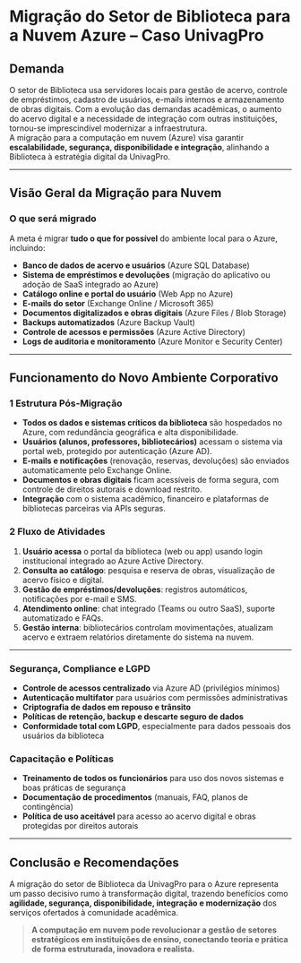 # Migração do Setor de Biblioteca para a Nuvem Azure – Caso UnivagPro

## Demanda

O setor de Biblioteca usa servidores locais para gestão de acervo, controle de empréstimos, cadastro de usuários, e-mails internos e armazenamento de obras digitais. Com a evolução das demandas acadêmicas, o aumento do acervo digital e a necessidade de integração com outras instituições, tornou-se imprescindível modernizar a infraestrutura.  
A migração para a computação em nuvem (Azure) visa garantir **escalabilidade, segurança, disponibilidade e integração**, alinhando a Biblioteca à estratégia digital da UnivagPro.

---

## Visão Geral da Migração para Nuvem

### O que será migrado

A meta é migrar **tudo o que for possível** do ambiente local para o Azure, incluindo:

- **Banco de dados de acervo e usuários** (Azure SQL Database)
- **Sistema de empréstimos e devoluções** (migração do aplicativo ou adoção de SaaS integrado ao Azure)
- **Catálogo online e portal do usuário** (Web App no Azure)
- **E-mails do setor** (Exchange Online / Microsoft 365)
- **Documentos digitalizados e obras digitais** (Azure Files / Blob Storage)
- **Backups automatizados** (Azure Backup Vault)
- **Controle de acessos e permissões** (Azure Active Directory)
- **Logs de auditoria e monitoramento** (Azure Monitor e Security Center)

---

## Funcionamento do Novo Ambiente Corporativo

### 1 Estrutura Pós-Migração

- **Todos os dados e sistemas críticos da biblioteca** são hospedados no Azure, com redundância geográfica e alta disponibilidade.
- **Usuários (alunos, professores, bibliotecários)** acessam o sistema via portal web, protegido por autenticação (Azure AD).
- **E-mails e notificações** (renovação, reservas, devoluções) são enviados automaticamente pelo Exchange Online.
- **Documentos e obras digitais** ficam acessíveis de forma segura, com controle de direitos autorais e download restrito.
- **Integração** com o sistema acadêmico, financeiro e plataformas de bibliotecas parceiras via APIs seguras.

### 2 Fluxo de Atividades

1. **Usuário acessa** o portal da biblioteca (web ou app) usando login institucional integrado ao Azure Active Directory.
2. **Consulta ao catálogo**: pesquisa e reserva de obras, visualização de acervo físico e digital.
3. **Gestão de empréstimos/devoluções**: registros automáticos, notificações por e-mail e SMS.
4. **Atendimento online**: chat integrado (Teams ou outro SaaS), suporte automatizado e FAQs.
5. **Gestão interna**: bibliotecários controlam movimentações, atualizam acervo e extraem relatórios diretamente do sistema na nuvem.

---

### Segurança, Compliance e LGPD

- **Controle de acessos centralizado** via Azure AD (privilégios mínimos)
- **Autenticação multifator** para usuários com permissões administrativas
- **Criptografia de dados em repouso e trânsito**
- **Políticas de retenção, backup e descarte seguro de dados**
- **Conformidade total com LGPD**, especialmente para dados pessoais dos usuários da biblioteca

### Capacitação e Políticas

- **Treinamento de todos os funcionários** para uso dos novos sistemas e boas práticas de segurança
- **Documentação de procedimentos** (manuais, FAQ, planos de contingência)
- **Política de uso aceitável** para acesso ao acervo digital e obras protegidas por direitos autorais

---

## Conclusão e Recomendações

A migração do setor de Biblioteca da UnivagPro para o Azure representa um passo decisivo rumo à transformação digital, trazendo benefícios como **agilidade, segurança, disponibilidade, integração e modernização** dos serviços ofertados à comunidade acadêmica.
> **A computação em nuvem pode revolucionar a gestão de setores estratégicos em instituições de ensino, conectando teoria e prática de forma estruturada, inovadora e realista.**

